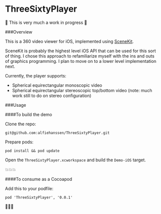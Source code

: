 # ThreeSixtyPlayer


:construction: This is very much a work in progress :construction:

###Overview

This is a 360 video viewer for iOS, implemented using [SceneKit](https://developer.apple.com/library/ios/documentation/SceneKit/Reference/SceneKit_Framework/).

SceneKit is probably the highest level iOS API that can be used for this sort of thing. I chose this approach to refamiliarize myself with the ins and outs of graphics programming. I plan to move on to a lower level implementation next.

Currently, the player supports:

- Spherical equirectangular monoscopic video
- Spherical equirectangular stereoscopic top/bottom video (note: much work still to do on stereo configuration) 

###Usage

####To build the demo

Clone the repo: 

`git@github.com:alfiehanssen/ThreeSixtyPlayer.git`

Prepare pods: 

`pod install && pod update`

Open the `ThreeSixtyPlayer.xcworkspace` and build the `Demo-iOS` target.

💥💥💥 

####To consume as a Cocoapod

Add this to your podfile: 

`pod 'ThreeSixtyPlayer', '0.0.1'`

🌱🌱🌱 

